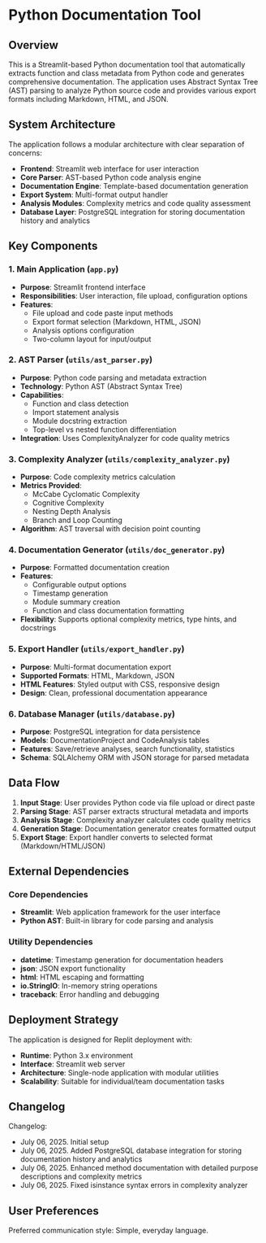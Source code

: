 # Python Documentation Tool

## Overview

This is a Streamlit-based Python documentation tool that automatically extracts function and class metadata from Python code and generates comprehensive documentation. The application uses Abstract Syntax Tree (AST) parsing to analyze Python source code and provides various export formats including Markdown, HTML, and JSON.

## System Architecture

The application follows a modular architecture with clear separation of concerns:

- **Frontend**: Streamlit web interface for user interaction
- **Core Parser**: AST-based Python code analysis engine
- **Documentation Engine**: Template-based documentation generation
- **Export System**: Multi-format output handler
- **Analysis Modules**: Complexity metrics and code quality assessment
- **Database Layer**: PostgreSQL integration for storing documentation history and analytics

## Key Components

### 1. Main Application (`app.py`)
- **Purpose**: Streamlit frontend interface
- **Responsibilities**: User interaction, file upload, configuration options
- **Features**: 
  - File upload and code paste input methods
  - Export format selection (Markdown, HTML, JSON)
  - Analysis options configuration
  - Two-column layout for input/output

### 2. AST Parser (`utils/ast_parser.py`)
- **Purpose**: Python code parsing and metadata extraction
- **Technology**: Python AST (Abstract Syntax Tree)
- **Capabilities**:
  - Function and class detection
  - Import statement analysis
  - Module docstring extraction
  - Top-level vs nested function differentiation
- **Integration**: Uses ComplexityAnalyzer for code quality metrics

### 3. Complexity Analyzer (`utils/complexity_analyzer.py`)
- **Purpose**: Code complexity metrics calculation
- **Metrics Provided**:
  - McCabe Cyclomatic Complexity
  - Cognitive Complexity
  - Nesting Depth Analysis
  - Branch and Loop Counting
- **Algorithm**: AST traversal with decision point counting

### 4. Documentation Generator (`utils/doc_generator.py`)
- **Purpose**: Formatted documentation creation
- **Features**:
  - Configurable output options
  - Timestamp generation
  - Module summary creation
  - Function and class documentation formatting
- **Flexibility**: Supports optional complexity metrics, type hints, and docstrings

### 5. Export Handler (`utils/export_handler.py`)
- **Purpose**: Multi-format documentation export
- **Supported Formats**: HTML, Markdown, JSON
- **HTML Features**: Styled output with CSS, responsive design
- **Design**: Clean, professional documentation appearance

### 6. Database Manager (`utils/database.py`)
- **Purpose**: PostgreSQL integration for data persistence
- **Models**: DocumentationProject and CodeAnalysis tables
- **Features**: Save/retrieve analyses, search functionality, statistics
- **Schema**: SQLAlchemy ORM with JSON storage for parsed metadata

## Data Flow

1. **Input Stage**: User provides Python code via file upload or direct paste
2. **Parsing Stage**: AST parser extracts structural metadata and imports
3. **Analysis Stage**: Complexity analyzer calculates code quality metrics
4. **Generation Stage**: Documentation generator creates formatted output
5. **Export Stage**: Export handler converts to selected format (Markdown/HTML/JSON)

## External Dependencies

### Core Dependencies
- **Streamlit**: Web application framework for the user interface
- **Python AST**: Built-in library for code parsing and analysis

### Utility Dependencies
- **datetime**: Timestamp generation for documentation headers
- **json**: JSON export functionality
- **html**: HTML escaping and formatting
- **io.StringIO**: In-memory string operations
- **traceback**: Error handling and debugging

## Deployment Strategy

The application is designed for Replit deployment with:
- **Runtime**: Python 3.x environment
- **Interface**: Streamlit web server
- **Architecture**: Single-node application with modular utilities
- **Scalability**: Suitable for individual/team documentation tasks

## Changelog

Changelog:
- July 06, 2025. Initial setup
- July 06, 2025. Added PostgreSQL database integration for storing documentation history and analytics
- July 06, 2025. Enhanced method documentation with detailed purpose descriptions and complexity metrics
- July 06, 2025. Fixed isinstance syntax errors in complexity analyzer

## User Preferences

Preferred communication style: Simple, everyday language.